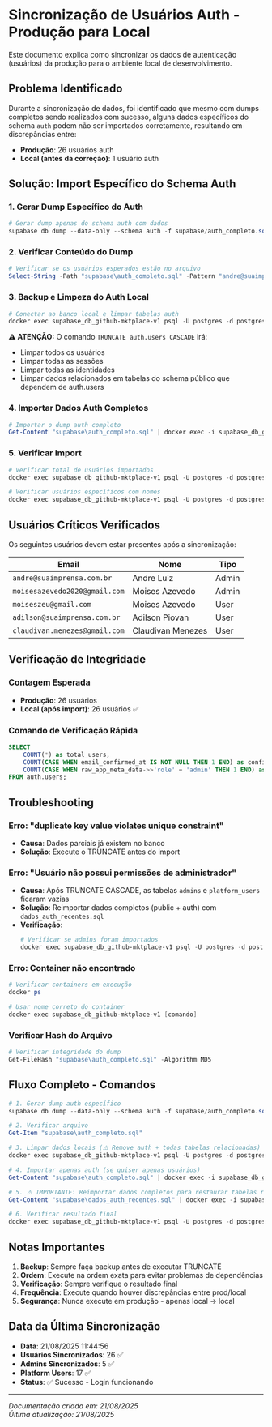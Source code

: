 # Sincronização de Usuários Auth - Produção para Local

Este documento explica como sincronizar os dados de autenticação (usuários) da produção para o ambiente local de desenvolvimento.

## Problema Identificado

Durante a sincronização de dados, foi identificado que mesmo com dumps completos sendo realizados com sucesso, alguns dados específicos do schema `auth` podem não ser importados corretamente, resultando em discrepâncias entre:
- **Produção**: 26 usuários auth
- **Local (antes da correção)**: 1 usuário auth

## Solução: Import Específico do Schema Auth

### 1. Gerar Dump Específico do Auth

```powershell
# Gerar dump apenas do schema auth com dados
supabase db dump --data-only --schema auth -f supabase/auth_completo.sql
```

### 2. Verificar Conteúdo do Dump

```powershell
# Verificar se os usuários esperados estão no arquivo
Select-String -Path "supabase\auth_completo.sql" -Pattern "andre@suaimprensa\.com\.br|moisesazevedo2020@gmail\.com|claudivan\.menezes@gmail\.com"
```

### 3. Backup e Limpeza do Auth Local

```powershell
# Conectar ao banco local e limpar tabelas auth
docker exec supabase_db_github-mktplace-v1 psql -U postgres -d postgres -c "TRUNCATE auth.users CASCADE;"
```

**⚠️ ATENÇÃO:** O comando `TRUNCATE auth.users CASCADE` irá:
- Limpar todos os usuários
- Limpar todas as sessões
- Limpar todas as identidades
- Limpar dados relacionados em tabelas do schema público que dependem de auth.users

### 4. Importar Dados Auth Completos

```powershell
# Importar o dump auth completo
Get-Content "supabase\auth_completo.sql" | docker exec -i supabase_db_github-mktplace-v1 psql -U postgres -d postgres
```

### 5. Verificar Import

```powershell
# Verificar total de usuários importados
docker exec supabase_db_github-mktplace-v1 psql -U postgres -d postgres -c "SELECT COUNT(*) as total_users FROM auth.users;"

# Verificar usuários específicos com nomes
docker exec supabase_db_github-mktplace-v1 psql -U postgres -d postgres -c "SELECT id, email, raw_user_meta_data->>'first_name' as first_name, raw_user_meta_data->>'last_name' as last_name FROM auth.users ORDER BY created_at;"
```

## Usuários Críticos Verificados

Os seguintes usuários devem estar presentes após a sincronização:

| Email | Nome | Tipo |
|-------|------|------|
| `andre@suaimprensa.com.br` | Andre Luiz | Admin |
| `moisesazevedo2020@gmail.com` | Moises Azevedo | Admin |
| `moiseszeu@gmail.com` | Moises Azevedo | User |
| `adilson@suaimprensa.com.br` | Adilson Piovan | User |
| `claudivan.menezes@gmail.com` | Claudivan Menezes | User |

## Verificação de Integridade

### Contagem Esperada
- **Produção**: 26 usuários
- **Local (após import)**: 26 usuários ✅

### Comando de Verificação Rápida
```sql
SELECT 
    COUNT(*) as total_users,
    COUNT(CASE WHEN email_confirmed_at IS NOT NULL THEN 1 END) as confirmed_users,
    COUNT(CASE WHEN raw_app_meta_data->>'role' = 'admin' THEN 1 END) as admin_users
FROM auth.users;
```

## Troubleshooting

### Erro: "duplicate key value violates unique constraint"
- **Causa**: Dados parciais já existem no banco
- **Solução**: Execute o TRUNCATE antes do import

### Erro: "Usuário não possui permissões de administrador"
- **Causa**: Após TRUNCATE CASCADE, as tabelas `admins` e `platform_users` ficaram vazias
- **Solução**: Reimportar dados completos (public + auth) com `dados_auth_recentes.sql`
- **Verificação**: 
  ```powershell
  # Verificar se admins foram importados
  docker exec supabase_db_github-mktplace-v1 psql -U postgres -d postgres -c "SELECT COUNT(*) FROM admins;"
  ```

### Erro: Container não encontrado
```powershell
# Verificar containers em execução
docker ps

# Usar nome correto do container
docker exec supabase_db_github-mktplace-v1 [comando]
```

### Verificar Hash do Arquivo
```powershell
# Verificar integridade do dump
Get-FileHash "supabase\auth_completo.sql" -Algorithm MD5
```

## Fluxo Completo - Comandos

```powershell
# 1. Gerar dump auth específico
supabase db dump --data-only --schema auth -f supabase/auth_completo.sql

# 2. Verificar arquivo
Get-Item "supabase\auth_completo.sql"

# 3. Limpar dados locais (⚠️ Remove auth + todas tabelas relacionadas)
docker exec supabase_db_github-mktplace-v1 psql -U postgres -d postgres -c "TRUNCATE auth.users CASCADE;"

# 4. Importar apenas auth (se quiser apenas usuários)
Get-Content "supabase\auth_completo.sql" | docker exec -i supabase_db_github-mktplace-v1 psql -U postgres -d postgres

# 5. ⚠️ IMPORTANTE: Reimportar dados completos para restaurar tabelas relacionadas
Get-Content "supabase\dados_auth_recentes.sql" | docker exec -i supabase_db_github-mktplace-v1 psql -U postgres -d postgres

# 6. Verificar resultado final
docker exec supabase_db_github-mktplace-v1 psql -U postgres -d postgres -c "SELECT COUNT(*) as total_users FROM auth.users; SELECT COUNT(*) as total_admins FROM admins;"
```

## Notas Importantes

1. **Backup**: Sempre faça backup antes de executar TRUNCATE
2. **Ordem**: Execute na ordem exata para evitar problemas de dependências
3. **Verificação**: Sempre verifique o resultado final
4. **Frequência**: Execute quando houver discrepâncias entre prod/local
5. **Segurança**: Nunca execute em produção - apenas local → local

## Data da Última Sincronização
- **Data**: 21/08/2025 11:44:56
- **Usuários Sincronizados**: 26 ✅
- **Admins Sincronizados**: 5 ✅
- **Platform Users**: 17 ✅
- **Status**: ✅ Sucesso - Login funcionando

---
*Documentação criada em: 21/08/2025*  
*Última atualização: 21/08/2025*
